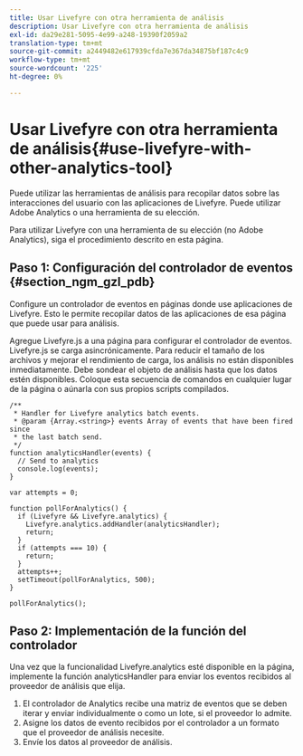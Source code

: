 ```yaml
---
title: Usar Livefyre con otra herramienta de análisis
description: Usar Livefyre con otra herramienta de análisis
exl-id: da29e281-5095-4e99-a248-19390f2059a2
translation-type: tm+mt
source-git-commit: a2449482e617939cfda7e367da34875bf187c4c9
workflow-type: tm+mt
source-wordcount: '225'
ht-degree: 0%

---
```


# Usar Livefyre con otra herramienta de análisis{#use-livefyre-with-other-analytics-tool}

Puede utilizar las herramientas de análisis para recopilar datos sobre las interacciones del usuario con las aplicaciones de Livefyre. Puede utilizar Adobe Analytics o una herramienta de su elección.

Para utilizar Livefyre con una herramienta de su elección (no Adobe Analytics), siga el procedimiento descrito en esta página.

## Paso 1: Configuración del controlador de eventos {#section_ngm_gzl_pdb}

Configure un controlador de eventos en páginas donde use aplicaciones de Livefyre. Esto le permite recopilar datos de las aplicaciones de esa página que puede usar para análisis.

Agregue Livefyre.js a una página para configurar el controlador de eventos. Livefyre.js se carga asincrónicamente. Para reducir el tamaño de los archivos y mejorar el rendimiento de carga, los análisis no están disponibles inmediatamente. Debe sondear el objeto de análisis hasta que los datos estén disponibles. Coloque esta secuencia de comandos en cualquier lugar de la página o aúnarla con sus propios scripts compilados.

```
/** 
 * Handler for Livefyre analytics batch events. 
 * @param {Array.<string>} events Array of events that have been fired since 
 * the last batch send. 
 */ 
function analyticsHandler(events) { 
  // Send to analytics 
  console.log(events); 
} 
 
var attempts = 0; 
 
function pollForAnalytics() { 
  if (Livefyre && Livefyre.analytics) { 
    Livefyre.analytics.addHandler(analyticsHandler); 
    return; 
  } 
  if (attempts === 10) { 
    return; 
  } 
  attempts++; 
  setTimeout(pollForAnalytics, 500); 
} 
 
pollForAnalytics(); 
```

## Paso 2: Implementación de la función del controlador

Una vez que la funcionalidad Livefyre.analytics esté disponible en la página, implemente la función analyticsHandler para enviar los eventos recibidos al proveedor de análisis que elija.

1. El controlador de Analytics recibe una matriz de eventos que se deben iterar y enviar individualmente o como un lote, si el proveedor lo admite.
1. Asigne los datos de evento recibidos por el controlador a un formato que el proveedor de análisis necesite.
1. Envíe los datos al proveedor de análisis.
